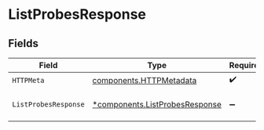 # ListProbesResponse


## Fields

| Field                                                                           | Type                                                                            | Required                                                                        | Description                                                                     |
| ------------------------------------------------------------------------------- | ------------------------------------------------------------------------------- | ------------------------------------------------------------------------------- | ------------------------------------------------------------------------------- |
| `HTTPMeta`                                                                      | [components.HTTPMetadata](../../models/components/httpmetadata.md)              | :heavy_check_mark:                                                              | N/A                                                                             |
| `ListProbesResponse`                                                            | [*components.ListProbesResponse](../../models/components/listprobesresponse.md) | :heavy_minus_sign:                                                              | The request has succeeded.                                                      |